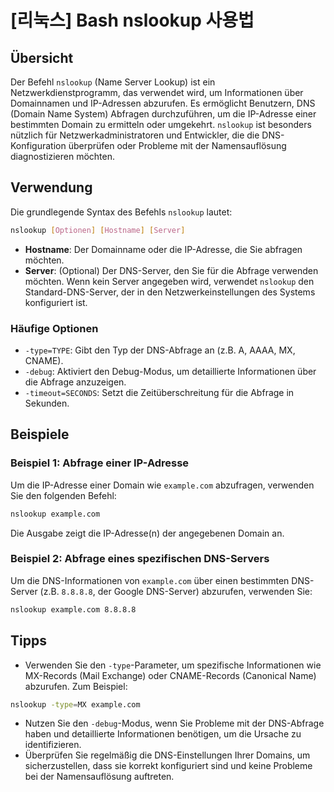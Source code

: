 # [리눅스] Bash nslookup 사용법

## Übersicht
Der Befehl `nslookup` (Name Server Lookup) ist ein Netzwerkdienstprogramm, das verwendet wird, um Informationen über Domainnamen und IP-Adressen abzurufen. Es ermöglicht Benutzern, DNS (Domain Name System) Abfragen durchzuführen, um die IP-Adresse einer bestimmten Domain zu ermitteln oder umgekehrt. `nslookup` ist besonders nützlich für Netzwerkadministratoren und Entwickler, die die DNS-Konfiguration überprüfen oder Probleme mit der Namensauflösung diagnostizieren möchten.

## Verwendung
Die grundlegende Syntax des Befehls `nslookup` lautet:

```bash
nslookup [Optionen] [Hostname] [Server]
```

- **Hostname**: Der Domainname oder die IP-Adresse, die Sie abfragen möchten.
- **Server**: (Optional) Der DNS-Server, den Sie für die Abfrage verwenden möchten. Wenn kein Server angegeben wird, verwendet `nslookup` den Standard-DNS-Server, der in den Netzwerkeinstellungen des Systems konfiguriert ist.

### Häufige Optionen
- `-type=TYPE`: Gibt den Typ der DNS-Abfrage an (z.B. A, AAAA, MX, CNAME).
- `-debug`: Aktiviert den Debug-Modus, um detaillierte Informationen über die Abfrage anzuzeigen.
- `-timeout=SECONDS`: Setzt die Zeitüberschreitung für die Abfrage in Sekunden.

## Beispiele
### Beispiel 1: Abfrage einer IP-Adresse
Um die IP-Adresse einer Domain wie `example.com` abzufragen, verwenden Sie den folgenden Befehl:

```bash
nslookup example.com
```

Die Ausgabe zeigt die IP-Adresse(n) der angegebenen Domain an.

### Beispiel 2: Abfrage eines spezifischen DNS-Servers
Um die DNS-Informationen von `example.com` über einen bestimmten DNS-Server (z.B. `8.8.8.8`, der Google DNS-Server) abzurufen, verwenden Sie:

```bash
nslookup example.com 8.8.8.8
```

## Tipps
- Verwenden Sie den `-type`-Parameter, um spezifische Informationen wie MX-Records (Mail Exchange) oder CNAME-Records (Canonical Name) abzurufen. Zum Beispiel:

```bash
nslookup -type=MX example.com
```

- Nutzen Sie den `-debug`-Modus, wenn Sie Probleme mit der DNS-Abfrage haben und detaillierte Informationen benötigen, um die Ursache zu identifizieren.
- Überprüfen Sie regelmäßig die DNS-Einstellungen Ihrer Domains, um sicherzustellen, dass sie korrekt konfiguriert sind und keine Probleme bei der Namensauflösung auftreten.